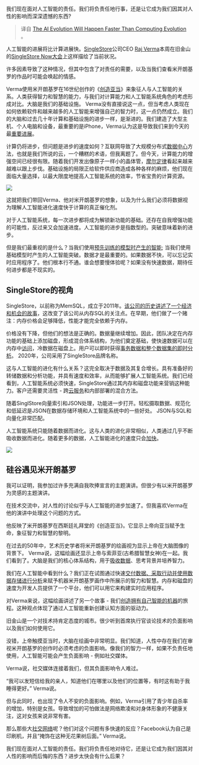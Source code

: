 <!--
# 人工智能的发展将比计算更快
https://cdn.thenewstack.io/media/2023/10/be189817-technology-2025795_1280-1024x681.jpg
Feature image by Tumisu from Pixabay.
 -->

我们现在面对人工智能的责任。我们将负责任地行事，还是让它成为我们因其对人性的影响而深深遗憾的东西?

> 译自 [The AI Evolution Will Happen Faster Than Computing Evolution](https://thenewstack.io/the-ai-evolution-will-happen-faster-than-computing-evolution/) 。

人工智能的进展将比计算进展快。[SingleStore](https://www.singlestore.com/?utm_content=inline-mention)公司CEO [Raj Verma](https://www.linkedin.com/in/rajvermaceo/)本周在旧金山的[SingleStore Now大会](https://thenewstack.io/singlestore-offers-fast-vector-processing-for-real-time-ai/)上这样描绘了当前状况。

许多因素导致了这种情况，但其中包含了对责任的需要，以及当我们查看米开朗基罗的作品时可能会唤起的情感。

Verma使用米开朗基罗在16世纪创作的《[创造亚当](https://en.wikipedia.org/wiki/The_Creation_of_Adam#/media/File:Michelangelo_-_Creation_of_Adam_(cropped).jpg)》来象征人与人工智能的关系。人类获得智力和智慧的能力，与我们对计算能力和人工智能系统角色的考虑形成对比。大脑是我们的基础设施。 Verma没有直接说这一点，但当考虑人类现在如何依赖软件和越来越多的人工智能来增强自己的智力时，这一点仍然成立。我们的大脑和过去几十年计算和基础设施的进步一样，是渐进的。我们建造了大型主机、个人电脑和设备，最重要的是iPhone，Verma认为这是导致我们来到今天的最[重要进展](https://thenewstack.io/add-it-up-data-scientists-not-developers-lead-machine-learning-efforts/)。

计算仍将进步，但问题是进步的速度如何？互联网导致了大规模分布式[数据中心](https://thenewstack.io/the-data-center-of-the-future/)方法，也就是我们所说的云，一个糟糕的术语，但我离题了。但今天，计算能力的增强空间已经很有限。随着我们开发出像原子一样小的晶体管，[摩尔定律](https://thenewstack.io/farewell-moores-law/)看起来越来越难以跟上步伐。基础设施的局限正给软件供应商造成各种各样的麻烦，他们现在面临大量选择，以最大限度地提高人工智能系统的效率，节省宝贵的计算资源。

![](https://cdn.thenewstack.io/media/2023/10/abb65b0b-1920px-michelangelo_-_creation_of_adam_cropped.jpg)

这就把我们带回Verma、他对米开朗基罗的想象，以及为什么我们必须将数据视为理解人工智能进化速度快于计算的真正催化剂。

对于人工智能系统，每一次进步都将成为解锁新功能的基础。还存在自我增强功能的可能性，反过来又会加速进度。人工智能的进步是指数型的。突破意味着新的进步。

但是我们最重视的是什么？当我们使用[预先训练的模型时产生的智能](https://thenewstack.io/vmwares-dev-centered-approach-to-pre-trained-models-and-generative-ai/); 当我们使用基础模型时产生的人工智能突破。数据才是最重要的。如果数据不快，可以忘记实时应用程序了。他们根本行不通。谁会想要慢体验呢？如果没有快速数据，期待任何进步都是不现实的。

## SingleStore的视角

SingleStore，以前称为MemSQL，成立于2011年。[该公司的历史讲述了一个经济和机会的故事](https://thenewstack.io/how-scylladb-helped-an-adtech-company-focus-on-core-business/)，这改变了该公司从内存SQL的关注点。在早期，他们做了一个赌注：内存价格会足够降低，性能才能完全依赖于内存。

价格没有下降，但他们的想法是正确的。数据量继续增加。因此，团队决定在内存功能的基础上添加磁盘，形成混合体系结构，为他们奠定基础，使快速数据可以在内存中[访问](https://thenewstack.io/the-case-for-a-federated-data-access-layer-with-graphql/)，冷数据在磁盘上。用户可以即时获得[事务数据和整个数据集的即时分析](https://thenewstack.io/why-mutability-is-essential-for-real-time-data-analytics/)。 2020年，公司采用了SingleStore品牌名称。

这与人工智能的进化有什么关系？这完全取决于数据及其复合增长。具有准备好的转储数据和分析功能，并具有速度和效率，从而能够扩展人工智能系统。我们已经看到，人工智能系统必须快速，SingleStore通过其内存和磁盘功能来营销这种能力。客户还需要灵活性 - 跨[云服务](https://thenewstack.io/starrocks-launches-beta-of-cloud-service-for-its-analytics-engine/)和内部部署的混合方法。

随着SinglStore向量索引和JSON处理，功能进一步打开。轻松摄取数据、规范化和低延迟是JSON在数据存储环境和人工智能系统中的一些好处。 JSON与SQL和向量化非常匹配。

人工智能系统只能随着数据而进化。这与人类的进化非常相似，人类通过几乎不断吸收数据而进化。随着更多的数据，人工智能进化的速度只会[加快](https://thenewstack.io/apache-seatunnel-integrates-masses-of-divergent-data-faster/)。

![](https://cdn.thenewstack.io/media/2023/10/4030b401-singlestore-ceo.jpg)

## 硅谷遇见米开朗基罗

我可以证明，我参加过许多充满自我吹捧宣言的主题演讲。但很少有以米开朗基罗为灵感的主题演讲。

在技术交流中，对人性的讨论似乎与人工智能的进步加速了。但我喜欢Verma在他的演讲中处理这个问题的方式。

他反映了米开朗基罗在西斯廷礼拜堂的《创造亚当》。它显示上帝向亚当赋予生命，象征智力和智慧的黎明。

在过去的50年中，艺术历史学者将米开朗基罗的绘画视为显示上帝在大脑图像的背景下。 Verma说，这幅绘画还显示上帝与索菲亚(古希腊智慧女神)在一起。我们看到了。大脑是我们的核心体系结构，用于[吸收数据](https://thenewstack.io/meet-scale-and-sla-demands-in-real-time-data-architectures/)、思考背景并培养智力。

我们在人工智能中看到什么？我们正在试图通过快速[交付数据、采取行动并使用数据存储进行分析](https://thenewstack.io/data-analytics-and-ai-what-will-happen-in-2023/)来赋予机器米开朗基罗画作中所展示的智力和智慧。内存和磁盘的速度为开发人员提供了一个平台，他们可以用它来构建实时应用程序。

对Verma来说，这幅绘画讲述了另一个故事 - 我们[创造拥有自己智能的机器](https://thenewstack.io/creating-machine-learning-models-takes-too-much-time/)的旅程。这种观点体现了通过人工智能重新创建认知方面的驱动力。

旧金山是一个对技术持肯定态度的城市。很少听到首席执行官谈论技术的负面影响以及我们如何使用它。

没错，上帝触摸亚当时，大脑在绘画中非常明显。我们知道，人性中存在我们在审视米开朗基罗的创作时必须考虑的负面影响。像我们的智力一样，如果不负责任地使用，人工智能可能会产生负面影响 - 例如社交媒体。

Verma说，社交媒体连接着我们，但其负面影响令人难过。

“我可以发短信给我的亲人，知道他们在哪里以及他们的位置等，有时这有助于我睡得更好。” Verma说。

但与此同时，也出现了令人不安的负面影响。例如，Verma引用了青少年自杀率的增加，特别是女孩。导致增加的可怕做法是网络欺凌和对身体形象的不健康关注，这对女孩来说非常有害。

那么那些大[社交网络](https://thenewstack.io/dealing-with-death-social-networks-and-modes-of-access/)呢？他们对这个问题有多快速的反应？Facebook认为自己是印刷机，并且“掩饰在这种无花果树后面。” Verma说。

我们现在面对人工智能的责任。我们将负责任地对待它，还是让它成为我们因其对人性的影响而后悔的东西？进步太快会有什么后果？
